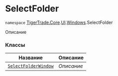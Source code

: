 
# SelectFolder

`namespace` [TigerTrade.Core](../../../TigerTrade.Core.md).[UI](../../../TigerTrade.Core/UI.md).[Windows](../../../TigerTrade.Core/UI/Windows.md).SelectFolder

Описание


### Классы
| Название | Описание |
| --- | --- |
| [`SelectFolderWindow`](./SelectFolder/SelectFolderWindow.cs.md) | *Описание* |
